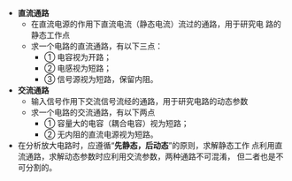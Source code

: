 - **直流通路**
	- 在直流电源的作用下直流电流（静态电流）流过的通路，用于研究电 路的静态工作点
	- 求一个电路的直流通路，有以下三点：
		- ① 电容视为开路； 
		- ② 电感视为短路； 
		- ③ 信号源视为短路，保留内阻。
- **交流通路**
	- 输入信号作用下交流信号流经的通路，用于研究电路的动态参数
	- 求一个电路的交流通路，有以下两点
		- ① 容量大的电容（耦合电容）视为短路； 
		- ② 无内阻的直流电源视为短路。
- 在分析放大电路时，应遵循“**先静态，后动态**”的原则，求解静态工作 点利用直流通路，求解动态参数时应利用交流参数，两种通路不可混淆， 但二者也是不可分割的。
	